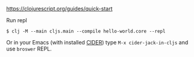 https://clojurescript.org/guides/quick-start

Run repl
```shell
$ clj -M --main cljs.main --compile hello-world.core --repl
```

Or in your Emacs (with installed [CIDER](https://cider.mx/))
type `M-x cider-jack-in-cljs` and use `broswer` REPL.
